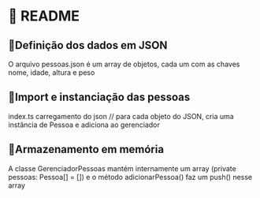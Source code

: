 # 📕 README
## 📗Definição dos dados em JSON

 O arquivo pessoas.json é um array de objetos, cada um com as chaves nome, idade, altura e peso

## 📗Import e instanciação das pessoas
index.ts
carregamento do json
// para cada objeto do JSON, cria uma instância de Pessoa e adiciona ao gerenciador

## 📗Armazenamento em memória
A classe GerenciadorPessoas mantém internamente um array (private pessoas: Pessoa[] = []) e o método adicionarPessoa()  faz um push() nesse array
